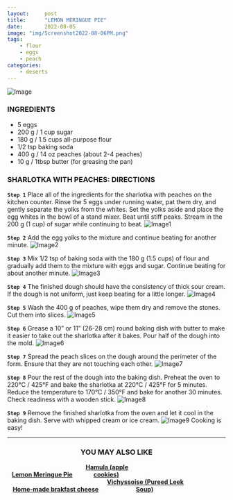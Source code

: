 ```yaml
---
layout:     post
title:      "LEMON MERINGUE PIE"
date:       2022-08-05
image: "img/Screenshot2022-08-06PM.png"
tags:
    - flour
    - eggs
    - peach
categories:
    - deserts
---
```


![Image](https://i.postimg.cc/rsnJGp4T/Screenshot-2022-08-05-at-4-53-57-PM.png)

### INGREDIENTS
* 5 eggs
* 200 g / 1 cup sugar
* 180 g / 1.5 cups all-purpose flour
* 1/2 tsp baking soda
* 400 g / 14 oz peaches (about 2-4 peaches)
* 10 g / 1tbsp butter (for greasing the pan)

### SHARLOTKA WITH PEACHES: DIRECTIONS
**`Step 1`** Place all of the ingredients for the sharlotka with peaches on the kitchen counter. Rinse the 5 eggs under running water, pat them dry, and gently separate the yolks from the whites. Set the yolks aside and place the egg whites in the bowl of a stand mixer. Beat until stiff peaks. Stream in the 200 g (1 cup) of sugar while continuing to beat.
![Image1](https://i.postimg.cc/t4F70MgQ/Screenshot-2022-08-05-at-4-05-27-PM.png)	

**`Step 2`** Add the egg yolks to the mixture and continue beating for another minute.
![Image2](https://i.postimg.cc/qvL71CR2/Screenshot-2022-08-05-at-4-49-26-PM.png)	

**`Step 3`** Mix 1/2 tsp of baking soda with the 180 g (1.5 cups) of flour and gradually add them to the mixture with eggs and sugar. Continue beating for about another minute.
![Image3](https://i.postimg.cc/N0CjcqRM/Screenshot-2022-08-05-at-4-49-37-PM.png)	

**`Step 4`** The finished dough should have the consistency of thick sour cream. If the dough is not uniform, just keep beating for a little longer.
![Image4](https://i.postimg.cc/XX6Mbx2X/Screenshot-2022-08-05-at-4-49-45-PM.png)

**`Step 5`** Wash the 400 g of peaches, wipe them dry and remove the stones. Cut them into slices.
![Image5](https://i.postimg.cc/zG5BwkJJ/Screenshot-2022-08-05-at-4-49-53-PM.png)

**`Step 6`** Grease a 10” or 11” (26-28 cm) round baking dish with butter to make it easier to take out the sharlotka after it bakes. Pour half of the dough into the mold.
![Image6](https://i.postimg.cc/BQ2b1zfY/Screenshot-2022-08-05-at-4-50-02-PM.png)

**`Step 7`** Spread the peach slices on the dough around the perimeter of the form. Ensure that they are not touching each other.
![Image7](https://i.postimg.cc/CKxxXLBX/Screenshot-2022-08-05-at-4-50-11-PM.png)

**`Step 8`** Pour the rest of the dough into the baking dish. Preheat the oven to 220°C / 425°F and bake the sharlotka at 220°C / 425°F for 5 minutes. Reduce the temperature to 170°C / 350°F and bake for another 30 minutes. Check readiness with a wooden stick.
![Image8](https://i.postimg.cc/QtBxN4qq/Screenshot-2022-08-05-at-4-50-19-PM.png)

**`Step 9`** Remove the finished sharlotka from the oven and let it cool in the baking dish. Serve with whipped cream or ice cream.
![Image9](https://i.postimg.cc/26Pj1QcN/Screenshot-2022-08-05-at-4-50-29-PM.png)
Cooking is easy!

---


### <div style="text-align: center;">YOU MAY ALSO LIKE</div>





<!DOCTYPE html>
<html lang="en">
<head>
<meta charset="utf-8">
<style>
    .image {
display: inline-block;
}
.scale {
    display: inline-block; /* Строчно-блочный элемент */
    overflow: hidden; /* Скрываем всё за контуром */
   }
   .scale img {
    transition: 1s; /* Время эффекта */
    display: block; /* Убираем небольшой отступ снизу */
   }
   .scale img:hover {
    transform: scale(1.1); /* Увеличиваем масштаб */
   }
</style>
</head>
<body>
   <div id="banner" style="overflow: hidden; display: inline-block;">
   <div style="text-align: center;"><strong>
            <div class="image" style="max-width: 48%; max-height: 50%;">
                <div class="scale"><img src ="https://i.postimg.cc/6p1vzGHY/Screenshot-2022-08-06-at-6-26-19-PM.png"alt="" class="scale"></div> 
                <a href="https://exampleurl.com">Lemon Meringue Pie</a>
            </div>
            <div class="image" style="max-width: 48%; max-height: 50%;">
                <div class="scale"><img src ="https://i.postimg.cc/PJ4LDLpb/Screenshot-2022-08-06-at-6-26-31-PM.png"alt="" class="scale"></div> 
                <a href="https://exampleurl.com">Hamula (apple cookies)</a>
             </div>
        </div>
    </div>
     <div id="banner" style="overflow: hidden; display: inline-block;">
   <div style="text-align: center;">
            <div class="image" style="max-width: 48%; max-height: 50%;">
                <div class="scale"><img src ="https://i.postimg.cc/tCqnjzwB/Screenshot-2022-08-06-at-6-26-44-PM.png" alt="" class="scale"></div> 
                <a href="https://exampleurl.com">Home-made brakfast cheese</a>
            </div>
            <div class="image" style="max-width: 48%; max-height: 50%;">
                <div class="scale"><img src ="https://i.postimg.cc/Y2fLZPn4/Screenshot-2022-08-06-at-6-26-56-PM.png"alt="" class="scale"></div> 
                <a href="https://exampleurl.com">Vichyssoise (Pureed Leek Soup)</a>
             </div>
        </div>
    </div>
    </body>
</html>